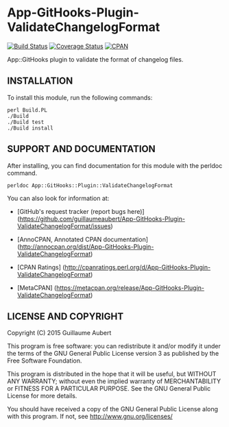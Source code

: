App-GitHooks-Plugin-ValidateChangelogFormat
===========================================

[![Build Status](https://travis-ci.org/guillaumeaubert/App-GitHooks-Plugin-ValidateChangelogFormat.svg?branch=master)](https://travis-ci.org/guillaumeaubert/App-GitHooks-Plugin-ValidateChangelogFormat)
[![Coverage Status](https://coveralls.io/repos/guillaumeaubert/App-GitHooks-Plugin-ValidateChangelogFormat/badge.svg?branch=master)](https://coveralls.io/r/guillaumeaubert/App-GitHooks-Plugin-ValidateChangelogFormat?branch=master)
[![CPAN](https://img.shields.io/cpan/v/App-GitHooks-Plugin-ValidateChangelogFormat.svg)](https://metacpan.org/release/App-GitHooks-Plugin-ValidateChangelogFormat)

App::GitHooks plugin to validate the format of changelog files.


INSTALLATION
------------

To install this module, run the following commands:

	perl Build.PL
	./Build
	./Build test
	./Build install


SUPPORT AND DOCUMENTATION
-------------------------

After installing, you can find documentation for this module with the
perldoc command.

	perldoc App::GitHooks::Plugin::ValidateChangelogFormat


You can also look for information at:

 * [GitHub's request tracker (report bugs here)]
   (https://github.com/guillaumeaubert/App-GitHooks-Plugin-ValidateChangelogFormat/issues)

 * [AnnoCPAN, Annotated CPAN documentation]
   (http://annocpan.org/dist/App-GitHooks-Plugin-ValidateChangelogFormat)

 * [CPAN Ratings]
   (http://cpanratings.perl.org/d/App-GitHooks-Plugin-ValidateChangelogFormat)

 * [MetaCPAN]
   (https://metacpan.org/release/App-GitHooks-Plugin-ValidateChangelogFormat)


LICENSE AND COPYRIGHT
---------------------

Copyright (C) 2015 Guillaume Aubert

This program is free software: you can redistribute it and/or modify it under
the terms of the GNU General Public License version 3 as published by the Free
Software Foundation.

This program is distributed in the hope that it will be useful, but WITHOUT ANY
WARRANTY; without even the implied warranty of MERCHANTABILITY or FITNESS FOR A
PARTICULAR PURPOSE. See the GNU General Public License for more details.

You should have received a copy of the GNU General Public License along with
this program. If not, see http://www.gnu.org/licenses/

